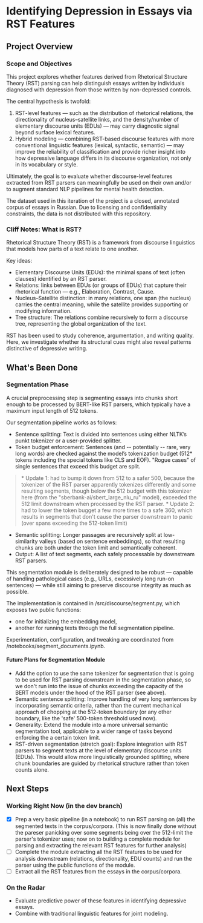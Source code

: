 # Identifying Depression in Essays via RST Features

## Project Overview
### Scope and Objectives
This project explores whether features derived from Rhetorical Structure Theory (RST) parsing can help distinguish essays written by individuals diagnosed with depression from those written by non-depressed controls.

The central hypothesis is twofold:
1.	RST-level features — such as the distribution of rhetorical relations, the directionality of nucleus–satellite links, and the density/number of elementary discourse units (EDUs) — may carry diagnostic signal beyond surface lexical features.
2.	Hybrid modeling — combining RST-based discourse features with more conventional linguistic features (lexical, syntactic, semantic) — may improve the reliability of classification and provide richer insight into how depressive language differs in its discourse organization, not only in its vocabulary or style.

Ultimately, the goal is to evaluate whether discourse-level features extracted from RST parsers can meaningfully be used on their own and/or to augment standard NLP pipelines for mental health detection.

The dataset used in this iteration of the project is a closed, annotated corpus of essays in Russian. Due to licensing and confidentiality constraints, the data is not distributed with this repository.

### Cliff Notes: What is RST?
Rhetorical Structure Theory (RST) is a framework from discourse linguistics that models how parts of a text relate to one another.

Key ideas:
* Elementary Discourse Units (EDUs): the minimal spans of text (often clauses) identified by an RST parser.
* Relations: links between EDUs (or groups of EDUs) that capture their rhetorical function — e.g., Elaboration, Contrast, Cause.
* Nucleus–Satellite distinction: in many relations, one span (the nucleus) carries the central meaning, while the satellite provides supporting or modifying information.
* Tree structure: The relations combine recursively to form a discourse tree, representing the global organization of the text.

RST has been used to study coherence, argumentation, and writing quality. Here, we investigate whether its structural cues might also reveal patterns distinctive of depressive writing.

## What's Been Done
### Segmentation Phase
A crucial preprocessing step is segmenting essays into chunks short enough to be processed by BERT-like RST parsers, which typically have a maximum input length of 512 tokens.

Our segmentation pipeline works as follows:
* Sentence splitting: Text is divided into sentences using either NLTK’s punkt tokenizer or a user-provided splitter.
* Token budget enforcement: Sentences (and -- potentially -- rare, very long words) are checked against the model’s tokenization budget (512* tokens including the special tokens like CLS and EOF). "Rogue cases" of single sentences that exceed this budget are split.

>\* Update 1: had to bump it down from 512 to a saf*er* 500, because the tokenizer of the RST parser apparently tokenizes differently and some resulting segments, though below the 512 budget with this tokenizer here (from the "sberbank-ai/sbert_large_nlu_ru" model), exceeded the 512 limit downstream when processed by the RST parser.
>\* Update 2: had to lower the token bugget a few more times to a safe 360, which results in segments that don't cause the parser downstream to panic (over spans exceeding the 512-token limit)

* Semantic splitting: Longer passages are recursively split at low-similarity valleys (based on sentence embeddings), so that resulting chunks are both under the token limit and semantically coherent.
* Output: A list of text segments, each safely processable by downstream RST parsers.

This segmentation module is deliberately designed to be robust — capable of handling pathological cases (e.g., URLs, excessively long run-on sentences) — while still aiming to preserve discourse integrity as much as possible.

The implementation is contained in /src/discourse/segment.py, which exposes two public functions:
* one for initializing the embedding model,
* another for running texts through the full segmentation pipeline.

Experimentation, configuration, and tweaking are coordinated from /notebooks/segment_documents.ipynb.

#### Future Plans for Segmentation Module
* Add the option to use the same tokenizer for segmentation that is going to be used for RST parsing downstream in the segmentation phase, so we don't run into the issue of chunks exceeding the capacity of the BERT models under the hood of the RST parser (see above).
* Semantic sentence splitting: Improve handling of very long sentences by incorporating semantic criteria, rather than the current mechanical approach of chopping at the 512-token boundary (or any other boundary, like the 'safe' 500-token threshold used now).
* Generality: Extend the module into a more universal semantic segmentation tool, applicable to a wider range of tasks beyond enforcing the a certain token limit.
* RST-driven segmentation (stretch goal): Explore integration with RST parsers to segment texts at the level of elementary discourse units (EDUs). This would allow more linguistically grounded splitting, where chunk boundaries are guided by rhetorical structure rather than token counts alone.

## Next Steps
### Working Right Now (in the dev branch)
- [x] Prep a very basic pipeline (in a notebook) to run RST parsing on (all) the segmented texts in the corpus/corpora. (This is now finally done without the pareser panicking over some segments being over the 512-limit the parser's tokenizer uses; now on to building a complete module for parsing and extracting the relevant RST features for further analysis)
- [ ] Complete the module extracting all the RST features to be used for analysis downstream (relations, directionality, EDU counts) and run the parser using the public functions of the module.
- [ ] Extract all the RST features from the essays in the corpus/corpora.

### On the Radar
* Evaluate predictive power of these features in identifying depressive essays.
* Combine with traditional linguistic features for joint modeling.